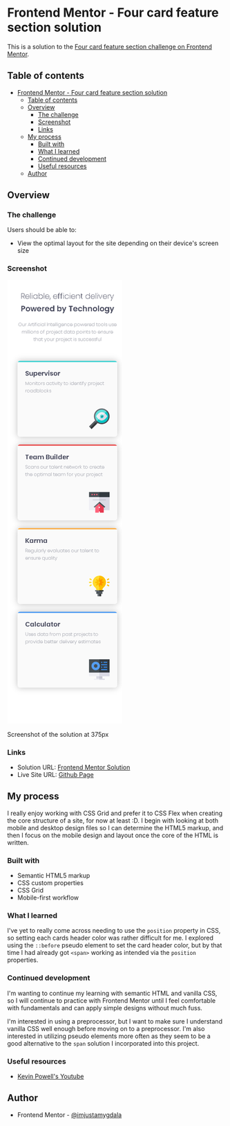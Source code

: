 # Frontend Mentor - Four card feature section solution

This is a solution to the [Four card feature section challenge on Frontend Mentor](https://www.frontendmentor.io/challenges/four-card-feature-section-weK1eFYK).

## Table of contents

- [Frontend Mentor - Four card feature section solution](#frontend-mentor---four-card-feature-section-solution)
  - [Table of contents](#table-of-contents)
  - [Overview](#overview)
    - [The challenge](#the-challenge)
    - [Screenshot](#screenshot)
    - [Links](#links)
  - [My process](#my-process)
    - [Built with](#built-with)
    - [What I learned](#what-i-learned)
    - [Continued development](#continued-development)
    - [Useful resources](#useful-resources)
  - [Author](#author)

## Overview

### The challenge

Users should be able to:

- View the optimal layout for the site depending on their device's screen size

### Screenshot

![](./wwwroot/screenshot.png)
<p>Screenshot of the solution at 375px</p>

### Links

- Solution URL: [Frontend Mentor Solution](https://www.frontendmentor.io/solutions/four-card-feature-section-7LSj56tfC0)
- Live Site URL: [Github Page](https://imjustamygdala.github.io/FrontendMentorChallenges/four-card-feature/)

## My process
I really enjoy working with CSS Grid and prefer it to CSS Flex when creating the core structure of a site, for now at least :D. I begin with looking at both mobile and desktop design files so I can determine the HTML5 markup, and then I focus on the mobile design and layout once the core of the HTML is written.

### Built with

- Semantic HTML5 markup
- CSS custom properties
- CSS Grid
- Mobile-first workflow

### What I learned

I've yet to really come across needing to use the `position` property in CSS, so setting each cards header color was rather difficult for me. I explored using the `::before` pseudo element to set the card header color, but by that time I had already got `<span>` working as intended via the `position` properties.

### Continued development

I'm wanting to continue my learning with semantic HTML and vanilla CSS, so I will continue to practice with Frontend Mentor until I feel comfortable with fundamentals and can apply simple designs without much fuss.

I'm interested in using a preprocessor, but I want to make sure I understand vanilla CSS well enough before moving on to a preprocessor. I'm also interested in utilizing pseudo elements more often as they seem to be a good alternative to the `span` solution I incorporated into this project.

### Useful resources

- [Kevin Powell's Youtube](https://www.youtube.com/@KevinPowell)

## Author

- Frontend Mentor - [@imjustamygdala](https://www.frontendmentor.io/profile/imjustamygdala)